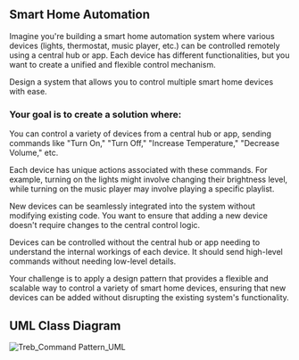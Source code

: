## Smart Home Automation

Imagine you're building a smart home automation system where various devices (lights, thermostat, music player, etc.) can be controlled remotely using a central hub or app. Each device has different functionalities, but you want to create a unified and flexible control mechanism.

Design a system that allows you to control multiple smart home devices with ease. 

### Your goal is to create a solution where:

  You can control a variety of devices from a central hub or app, sending commands like "Turn On," "Turn Off," "Increase Temperature," "Decrease Volume," etc.

  Each device has unique actions associated with these commands. For example, turning on the lights might involve changing their brightness level, while turning on the music player may involve playing a specific playlist.

  New devices can be seamlessly integrated into the system without modifying existing code. You want to ensure that adding a new device doesn't require changes to the central control logic.

  Devices can be controlled without the central hub or app needing to understand the internal workings of each device. It should send high-level commands without needing low-level details.

  Your challenge is to apply a design pattern that provides a flexible and scalable way to control a variety of smart home devices, ensuring that new devices can be added without disrupting the existing system's functionality.

## UML Class Diagram
![Treb_Command Pattern_UML](https://github.com/TrebleClef20/commandPattern/assets/65029347/f43b4ee9-69b5-4eaa-bdeb-7be64d764c44)
